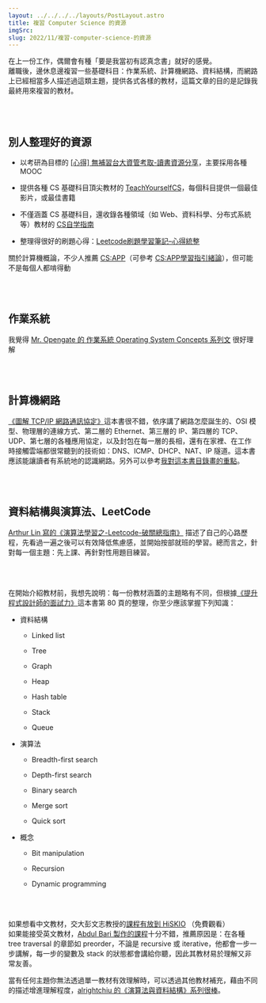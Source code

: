 ```yaml
---
layout: ../../../../layouts/PostLayout.astro
title: 複習 Computer Science 的資源
imgSrc: 
slug: 2022/11/複習-computer-science-的資源
---
```


  
在上一份工作，偶爾會有種「要是我當初有認真念書」就好的感覺。<br>
離職後，邊休息邊複習一些基礎科目：作業系統、計算機網路、資料結構，而網路上已經相當多人描述過這類主題，提供各式各樣的教材，這篇文章的目的是記錄我最終用來複習的教材。







<br><br>



  
## 別人整理好的資源




  
- 以考研為目標的 [[心得] 無補習台大資管考取-讀書資源分享](https://www.ptt.cc/bbs/graduate/M.1586525335.A.605.html)，主要採用各種 MOOC



  
- 提供各種 CS 基礎科目頂尖教材的 [TeachYourselfCS](https://github.com/izackwu/TeachYourselfCS-CN/blob/master/TeachYourselfCS-CN.md)，每個科目提供一個最佳影片，或最佳書籍



  
- 不僅涵蓋 CS 基礎科目，還收錄各種領域（如 Web、資料科學、分布式系統等）教材的 [CS自学指南](https://csdiy.wiki/)



  
- 整理得很好的刷題心得：[Leetcode刷題學習筆記–心得統整](https://hackmd.io/@meyr543/r1skFcvgY)




  
關於計算機概論，不少人推薦 [CS:APP](https://csdiy.wiki/%E4%BD%93%E7%B3%BB%E7%BB%93%E6%9E%84/CSAPP/)（可參考 [CS:APP學習指引緒論](https://hackmd.io/@sysprog/CSAPP/https%3A%2F%2Fhackmd.io%2Fs%2FSJ7V-qikG?type=book)），但可能不是每個人都啃得動



<br><br>



  
## 作業系統



  
我覺得 [Mr. Opengate 的 作業系統 Operating System Concepts 系列文](https://mropengate.blogspot.com/2017/09/operating-system-concepts.html) 很好理解



<br><br>



  
## 計算機網路



  
[《圖解 TCP/IP 網路通訊協定》](https://www.tenlong.com.tw/products/9789865027063?list_name=i-rd)這本書很不錯，依序講了網路怎麼誕生的、OSI 模型、物理層的連線方式、第二層的 Ethernet、第三層的 IP、第四層的 TCP、UDP、第七層的各種應用協定，以及封包在每一層的長相，還有在家裡、在工作時接觸雲端都很常聽到的技術如：DNS、ICMP、DHCP、NAT、IP 隧道。這本書應該能讓讀者有系統地的認識網路。另外可以參考[我對這本書目錄畫的重點](https://blog.artyomliou.ninja/2022/10/%e3%80%8a%e5%9c%96%e8%a7%a3-tcp-ip-%e7%b6%b2%e8%b7%af%e9%80%9a%e8%a8%8a%e5%8d%94%e5%ae%9a%e3%80%8b%e7%ad%86%e8%a8%98/)。



<br><br>



  
## 資料結構與演算法、LeetCode



  
[Arthur Lin 寫的《演算法學習之-Leetcode-破關總指南》](https://medium.com/appworks-school/%E6%BC%94%E7%AE%97%E6%B3%95%E5%AD%B8%E7%BF%92%E4%B9%8B-leetcode-%E7%A0%B4%E9%97%9C%E7%B8%BD%E6%8C%87%E5%8D%97-%E4%B8%80-873b3fb65152) 描述了自己的心路歷程，先看過一遍之後可以有效降低焦慮感，並開始按部就班的學習。總而言之，針對每一個主題：先上課、再針對性用題目練習。



<br><br>



  
在開始介紹教材前，我想先說明：每一份教材涵蓋的主題略有不同，但根據[《提升程式設計師的面試力》](https://www.tenlong.com.tw/products/9789865025526)這本書第 80 頁的整理，你至少應該掌握下列知識：




  
- 資料結構

  
  - Linked list



  
  - Tree



  
  - Graph



  
  - Heap





  
  - Hash table





  
  - Stack



  
  - Queue





  
- 演算法

  
  - Breadth-first search



  
  - Depth-first search



  
  - Binary search



  
  - Merge sort



  
  - Quick sort





  
- 概念

  
  - Bit manipulation



  
  - Recursion



  
  - Dynamic programming






<br><br>



  
如果想看中文教材，交大彭文志教授的[課程有放到 HiSKIO](https://hiskio.com/courses/126/about) （免費觀看）<br>
如果能接受英文教材，[Abdul Bari 製作的課程](https://www.udemy.com/course/datastructurescncpp/)十分不錯，推薦原因是：在各種 tree traversal 的章節如 preorder，不論是 recursive 或 iterative，他都會一步一步講解，每一步的變數及 stack 的狀態都會講給你聽，因此其教材易於理解又非常友善。 



  
當有任何主題你無法透過單一教材有效理解時，可以透過其他教材補充，藉由不同的描述增進理解程度，[alrightchiu 的《演算法與資料結構》系列很棒](http://alrightchiu.github.io/SecondRound/mu-lu-yan-suan-fa-yu-zi-liao-jie-gou.html)。



<br><br>
